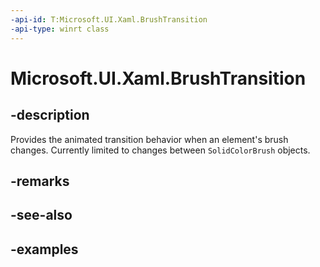 ```yaml
---
-api-id: T:Microsoft.UI.Xaml.BrushTransition
-api-type: winrt class
---
```


<!-- Class syntax.
public class BrushTransition 
-->

# Microsoft.UI.Xaml.BrushTransition

## -description

Provides the animated transition behavior when an element's brush changes. Currently limited to changes between `SolidColorBrush` objects.

## -remarks

## -see-also

## -examples

